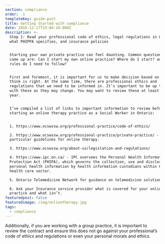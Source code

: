 ```yaml
---
section: compliance
order: -1
templateKey: guide-post
title: Getting Started with compliance
date: 2016-12-17T15:04:10.000Z
description: >-
  Step 1: Read your professional code of ethics, legal regulations in Ontario,
  what PHIPPA specifies, and insurance policies


  Starting your own private practice can feel daunting. Common questions that
  come up are: Can I start my own online practice? Where do I start? and what
  rules do I need to follow? 


  First and foremost, it is important for us to make decision based on what we
  think is right. At the same time, there are professional ethics and
  regulations that we need to be informed in. It’s important to be up to date
  with these as they may change. You may want to review these at least once a
  year. 


  I’ve compiled a list of links to important information to review before
  starting an online therapy practice as a Social Worker in Ontario: 


  1. https://www.ocswssw.org/professional-practice/code-of-ethics/

  2. https://www.ocswssw.org/professional-practice/private-practice/ - Look for
  particular guidelines for online therapy. 

  3. https://www.ocswssw.org/about-us/legislation-and-regulations/

  4. https://www.ipc.on.ca/ - IPC oversees the Personal Health Information
  Protection Act (PHIPA), which governs the collection, use and disclosure of
  personal health information by health information custodians within Ontario’s
  health care sector.

  5. Ontario Telemedicine Network for guidance on telemedicine solutions.

  6. Ask your Insurance service provider what is covered for your online private
  practice and what isn’t.
featuredpost: false
featuredimage: /img/onlinetherapy.jpg
tags:
  - compliance
---
```

Additionally, if you are working with a group practice, it is important to review the contract and ensure this does not go against your professional’s code of ethics and regulations or even your personal morals and ethics.